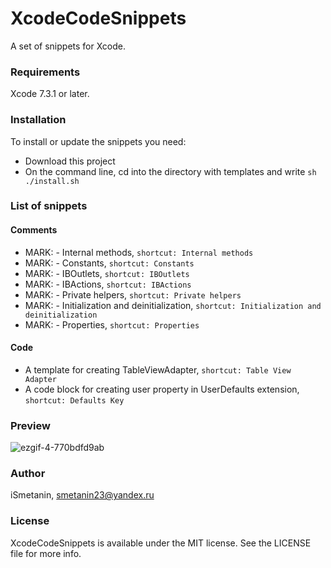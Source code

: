 # XcodeCodeSnippets
A set of snippets for Xcode.

### Requirements
Xcode 7.3.1 or later.

### Installation
To install or update the snippets you need:
  * Download this project
  * On the command line, cd into the directory with templates and write `sh ./install.sh`

### List of snippets
#### Comments
* MARK: - Internal methods, `shortcut: Internal methods`
* MARK: - Constants, `shortcut: Constants`
* MARK: - IBOutlets, `shortcut: IBOutlets`
* MARK: - IBActions, `shortcut: IBActions`
* MARK: - Private helpers, `shortcut: Private helpers`
* MARK: - Initialization and deinitialization, `shortcut: Initialization and deinitialization`
* MARK: - Properties, `shortcut: Properties`
#### Code
* A template for creating TableViewAdapter, `shortcut: Table View Adapter`
* A code block for creating user property in UserDefaults extension, `shortcut: Defaults Key`

### Preview
![ezgif-4-770bdfd9ab](https://user-images.githubusercontent.com/11653316/29164667-ea289d52-7dc8-11e7-99f7-462f7837a7d4.gif)

### Author

iSmetanin, smetanin23@yandex.ru

### License

XcodeCodeSnippets is available under the MIT license. See the LICENSE file for more info.
